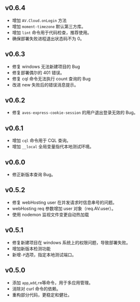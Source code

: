 ## v0.6.4
* 增加 `AV.Cloud.onLogin` 方法
* 增加 `moment-timezone` 默认第三方库。
* 增加 `lint` 命令用于代码检查，推荐使用。
* 确保部署失败进程退出状态码不为 0。

## v0.6.3
* 修复 windows 无法新建项目的 Bug
* 修复部署偶尔的 401 错误。
* 修复 cql 命令无法执行 count 查询的 Bug
* 改进 new 失败后的错误消息提示。

## v0.6.2
* 修复 `avos-express-cookie-session` 的用户退出登录无效的 Bug。

## v0.6.1
* 增加 `cql` 命令用于 CQL 查询。
* 增加 `__local` 全局变量指代本地测试环境。

## v0.6.0

* 修正新版本查询 Bug。

## v0.5.2
* 修复 webHosting user 在并发请求时信息串号的问题。
* webHosting req 参数增加 user 对象（req.AV.user）。
* 使用 nodemon 监视文件变更自动热加载

## v0.5.1
* 修复新建项目在 windows 系统上的权限问题，导致部署失败。
* 增加新版本检测功能
* 新增`-P`选项，指定本地测试端口。

## v0.5.0

* 添加 `app`,`add`,`rm`等命令，用于多应用管理。
* 消除对 curl 命令的依赖。
* 重构部分代码，更稳定和健壮。
